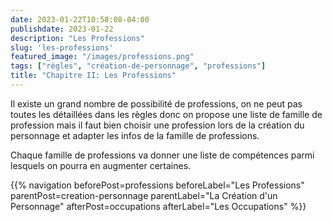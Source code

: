 ```yaml
---
date: 2023-01-22T10:58:08-04:00
publishdate: 2023-01-22
description: "Les Professions"
slug: 'les-professions'
featured_image: "/images/professions.png"
tags: ["règles", "création-de-personnage", "professions"]
title: "Chapitre II: Les Professions"
---
```


Il existe un grand nombre de possibilité de professions, on ne peut pas toutes les détaillées dans les règles donc on propose une liste de famille de profession mais il faut bien choisir une profession lors de la création du personnage et adapter les infos de la famille de professions.

Chaque famille de professions va donner une liste de compétences parmi lesquels on pourra en augmenter certaines.

{{% navigation beforePost=professions beforeLabel="Les Professions" parentPost=creation-personnage parentLabel="La Création d'un Personnage" afterPost=occupations afterLabel="Les Occupations" %}}
